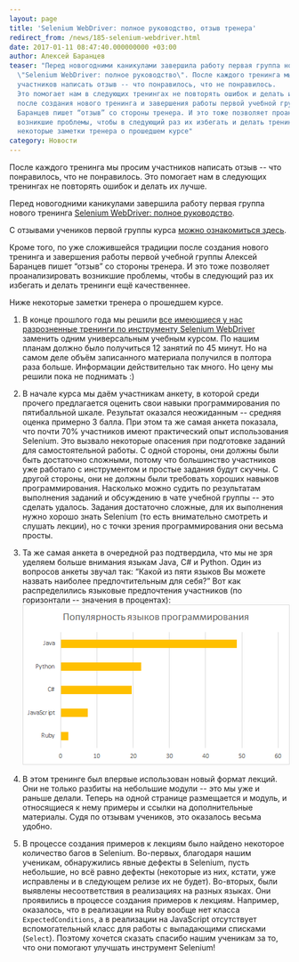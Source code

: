 ```yaml
---
layout: page
title: 'Selenium WebDriver: полное руководство, отзыв тренера'
redirect_from: /news/185-selenium-webdriver.html
date: 2017-01-11 08:47:40.000000000 +03:00
author: Алексей Баранцев
teaser: "Перед новогодними каникулами завершила работу первая группа нового тренинга
  \"Selenium WebDriver: полное руководство\". После каждого тренинга мы просим
  участников написать отзыв -- что понравилось, что не понравилось.
  Это помогает нам в следующих тренингах не повторять ошибок и делать их лучше. Кроме того, по уже сложившейся традиции
  после создания нового тренинга и завершения работы первой учебной группы Алексей
  Баранцев пишет “отзыв” со стороны тренера. И это тоже позволяет проанализировать
  возникшие проблемы, чтобы в следующий раз их избегать и делать тренинги ещё качественнее.</p>\r\n<p>Ниже
  некоторые заметки тренера о прошедшем курсе"
category: Новости
---
```

После каждого тренинга мы просим участников написать отзыв -- что понравилось, что не понравилось. Это помогает нам в следующих тренингах не повторять ошибок и делать их лучше.

Перед новогодними каникулами завершила работу первая группа нового тренинга [Selenium WebDriver: полное руководство](https://software-testing.ru/edu/schedule/242).

С отзывами учеников первой группы курса [можно ознакомиться здесь](http://software-testing.ru/forum/index.php?/topic/34218-selenium-webdriver-polnoe-rukovodstvo-otzyvy-uchastnikov-perv/).

Кроме того, по уже сложившейся традиции после создания нового тренинга и завершения работы первой учебной группы Алексей Баранцев пишет “отзыв” со стороны тренера. И это тоже позволяет проанализировать возникшие проблемы, чтобы в следующий раз их избегать и делать тренинги ещё качественнее.

Ниже некоторые заметки тренера о прошедшем курсе.

1. В конце прошлого года мы решили [все имеющиеся у нас разрозненные тренинги по инструменту Selenium WebDriver](/news/179-selenium-trainings.html) заменить одним универсальным учебным курсом. По нашим планам должно было получиться 12 занятий по 45 минут. Но на самом деле объём записанного материала получился в полтора раза больше. Информации действительно так много. Но цену мы решили пока не поднимать :)

2. В начале курса мы даём участникам анкету, в которой среди прочего предлагается оценить свои навыки программирования по пятибалльной шкале. Результат оказался неожиданным -- средняя оценка примерно 3 балла. При этом та же самая анкета показала, что почти 70% участников имеют практический опыт использования Selenium. Это вызвало некоторые опасения при подготовке заданий для самостоятельной работы. С одной стороны, они должны были быть достаточно сложными, потому что большинство участников уже работало с инструментом и простые задания будут скучны. С другой стороны, они не должны были требовать хороших навыков программирования. Насколько можно судить по результатам выполнения заданий и обсуждению в чате учебной группы -- это сделать удалось. Задания достаточно сложные, для их выполнения нужно хорошо знать Selenium (то есть внимательно смотреть и слушать лекции), но с точки зрения программирования они весьма просты.

3. Та же самая анкета в очередной раз подтвердила, что мы не зря уделяем больше внимания языкам Java, C# и Python. Один из вопросов анкеты звучал так: “Какой из пяти языков Вы можете назвать наиболее предпочтительным для себя?” Вот как распределились языковые предпочтения участников (по горизонтали -- значения в процентах):
![языки](/images/blog/languages.png)

4. В этом тренинге был впервые использован новый формат лекций. Они не только разбиты на небольшие модули -- это мы уже и раньше делали. Теперь на одной странице размещается и модуль, и относящиеся к нему примеры и ссылки на дополнительные материалы. Судя по отзывам учеников, это оказалось весьма удобно.

5. В процессе создания примеров к лекциям было найдено некоторое количество багов в Selenium. Во-первых, благодаря нашим ученикам, обнаружились явные дефекты в Selenium, пусть небольшие, но всё равно дефекты (некоторые из них, кстати, уже исправлены и в следующем релизе их не будет). Во-вторых, были выявлены несоответствия в реализациях на разных языках. Они проявились в процессе создания примеров к лекциям. Например, оказалось, что в реализации на Ruby вообще нет класса `ExpectedConditions`, а в реализации на JavaScript отсутствует вспомогательный класс для работы с выпадающими списками (`Select`). Поэтому хочется сказать спасибо нашим ученикам за то, что они помогают улучшать инструмент Selenium!
